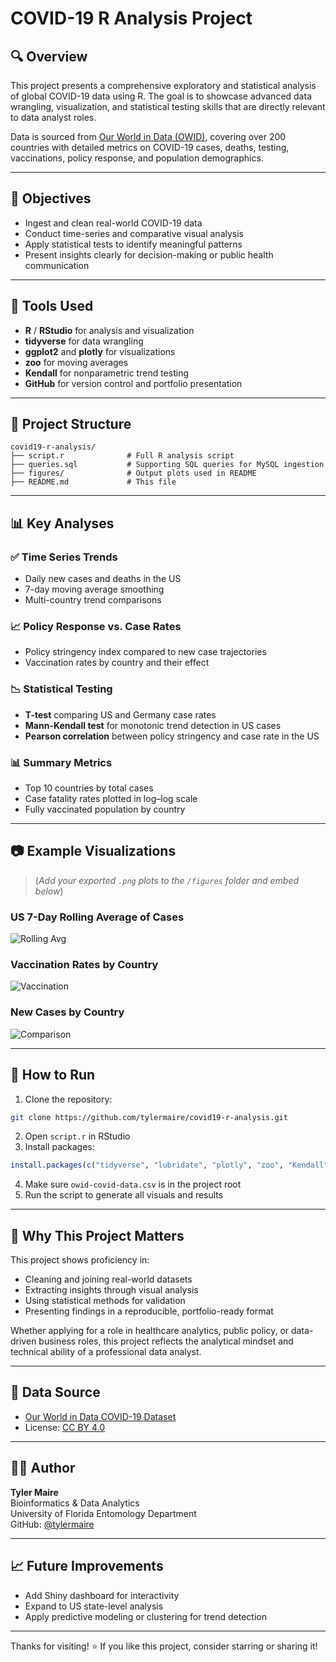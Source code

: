 # COVID-19 R Analysis Project

## 🔍 Overview
This project presents a comprehensive exploratory and statistical analysis of global COVID-19 data using R. The goal is to showcase advanced data wrangling, visualization, and statistical testing skills that are directly relevant to data analyst roles.

Data is sourced from [Our World in Data (OWID)](https://docs.owid.io/projects/covid/en/latest/), covering over 200 countries with detailed metrics on COVID-19 cases, deaths, testing, vaccinations, policy response, and population demographics.

---

## 🎯 Objectives
- Ingest and clean real-world COVID-19 data
- Conduct time-series and comparative visual analysis
- Apply statistical tests to identify meaningful patterns
- Present insights clearly for decision-making or public health communication

---

## 🧰 Tools Used
- **R** / **RStudio** for analysis and visualization
- **tidyverse** for data wrangling
- **ggplot2** and **plotly** for visualizations
- **zoo** for moving averages
- **Kendall** for nonparametric trend testing
- **GitHub** for version control and portfolio presentation

---

## 📂 Project Structure
```
covid19-r-analysis/
├── script.r              # Full R analysis script
├── queries.sql           # Supporting SQL queries for MySQL ingestion
├── figures/              # Output plots used in README
├── README.md             # This file
```

---

## 📊 Key Analyses
### ✅ Time Series Trends
- Daily new cases and deaths in the US
- 7-day moving average smoothing
- Multi-country trend comparisons

### 📈 Policy Response vs. Case Rates
- Policy stringency index compared to new case trajectories
- Vaccination rates by country and their effect

### 📉 Statistical Testing
- **T-test** comparing US and Germany case rates
- **Mann-Kendall test** for monotonic trend detection in US cases
- **Pearson correlation** between policy stringency and case rate in the US

### 📊 Summary Metrics
- Top 10 countries by total cases
- Case fatality rates plotted in log–log scale
- Fully vaccinated population by country

---

## 📷 Example Visualizations
> (*Add your exported `.png` plots to the `/figures` folder and embed below*)

### US 7-Day Rolling Average of Cases
![Rolling Avg](figures/us_rolling_avg.png)

### Vaccination Rates by Country
![Vaccination](figures/vaccination_coverage.png)

### New Cases by Country
![Comparison](figures/country_comparison.png)

---

## 🚀 How to Run
1. Clone the repository:
```bash
git clone https://github.com/tylermaire/covid19-r-analysis.git
```
2. Open `script.r` in RStudio
3. Install packages:
```r
install.packages(c("tidyverse", "lubridate", "plotly", "zoo", "Kendall"))
```
4. Make sure `owid-covid-data.csv` is in the project root
5. Run the script to generate all visuals and results

---

## 📌 Why This Project Matters
This project shows proficiency in:
- Cleaning and joining real-world datasets
- Extracting insights through visual analysis
- Using statistical methods for validation
- Presenting findings in a reproducible, portfolio-ready format

Whether applying for a role in healthcare analytics, public policy, or data-driven business roles, this project reflects the analytical mindset and technical ability of a professional data analyst.

---

## 📎 Data Source
- [Our World in Data COVID-19 Dataset](https://github.com/owid/covid-19-data)
- License: [CC BY 4.0](https://creativecommons.org/licenses/by/4.0/)

---

## 👨‍🔬 Author
**Tyler Maire**  
Bioinformatics & Data Analytics  
University of Florida Entomology Department  
GitHub: [@tylermaire](https://github.com/tylermaire)

---

## 📈 Future Improvements
- Add Shiny dashboard for interactivity
- Expand to US state-level analysis
- Apply predictive modeling or clustering for trend detection

---
Thanks for visiting! ⭐ If you like this project, consider starring or sharing it!


